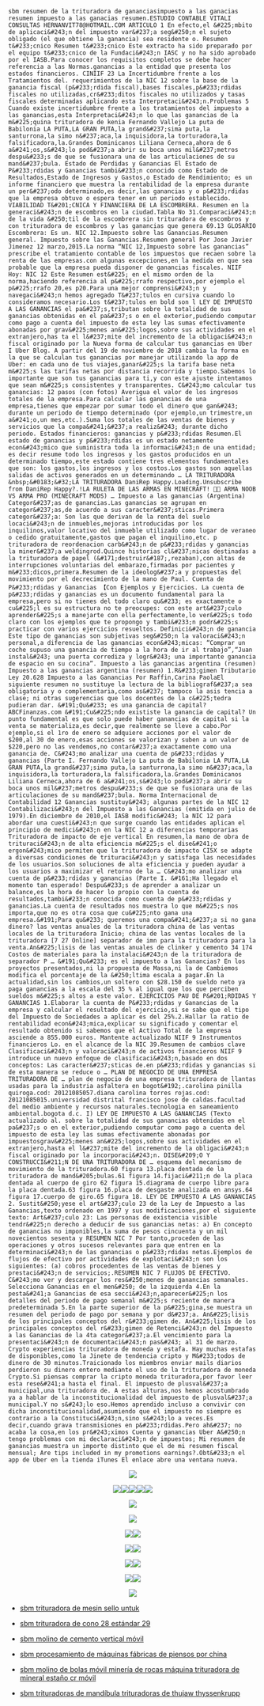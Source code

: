 
```
sbm resumen de la trituradora de gananciasimpuesto a las ganacias resumen impuesto a las ganacias resumen.ESTUDIO CONTABLE VITALI CONSULTAS HERNANVIT78@HOTMAIL.COM ARTICULO 1 En efecto,el &#225;mbito de aplicaci&#243;n del impuesto var&#237;a seg&#250;n el sujeto obligado (el que obtiene la ganancia) sea residente o. Resumen t&#233;cnico Resumen t&#233;cnico Este extracto ha sido preparado por el equipo t&#233;cnico de la Fundaci&#243;n IASC y no ha sido aprobado por el IASB.Para conocer los requisitos completos se debe hacer referencia a las Normas.ganancias a la entidad que presenta los estados financieros. CINIIF 23 La Incertidumbre frente a los Tratamientos del. requerimientos de la NIC 12 sobre la base de la ganancia fiscal (p&#233;rdida fiscal),bases fiscales,p&#233;rdidas fiscales no utilizadas,cr&#233;ditos fiscales no utilizados y tasas fiscales determinadas aplicando esta Interpretaci&#243;n.Problemas 5 Cuando existe incertidumbre frente a los tratamientos del impuesto a las ganancias,esta Interpretaci&#243;n lo que las ganancias de la m&#225;quina trituradora de kenia Fernando Vallejo La puta de Babilonia LA PUTA,LA GRAN PUTA,la grand&#237;sima puta,la santurrona,la simo n&#237;aca,la inquisidora,la torturadora,la falsificadora,la.Grandes Dominicanos Liliana Cerneca,ahora de 6 a&#241;os,s&#243;lo pod&#237;a abrir su boca unos mil&#237;metros despu&#233;s de que se fusionara una de las articulaciones de su mand&#237;bula. Estado de Perdidas y Ganancias El Estado de P&#233;rdidas y Ganancias tambi&#233;n conocido como Estado de Resultados,Estado de Ingresos y Gastos,o Estado de Rendimiento; es un informe financiero que muestra la rentabilidad de la empresa durante un per&#237;odo determinado,es decir,las ganancias y o p&#233;rdidas que la empresa obtuvo o espera tener en un periodo establecido. VIABILIDAD T&#201;CNICA Y FINANCIERA DE LA ESCOMBRERA. Resumen en la generaci&#243;n de escombros en la ciudad.Tabla No 31.Comparaci&#243;n de la vida &#250;til de la escombrera sin trituradora de escombros y con trituradora de escombros y las ganancias que genera 69.13 GLOSARIO Escombrera: Es un. NIC 12.Impuesto sobre las Ganancias.Resumen general. Impuesto sobre las Ganancias.Resumen general Por Jose Javier Jimenez 12 marzo,2015.La norma “NIC 12,Impuesto sobre las ganancias” prescribe el tratamiento contable de los impuestos que recaen sobre la renta de las empresas.con algunas excepciones,en la medida en que sea probable que la empresa pueda disponer de ganancias fiscales. NIIF Hoy: NIC 12 Este Resumen est&#225; en el mismo orden de la norma,haciendo referencia al p&#225;rrafo respectivo,por ejemplo el p&#225;rrafo 20,es p20.Para una mejor comprensi&#243;n y navegaci&#243;n hemos agregado T&#237;tulos en cursiva cuando lo consideramos necesario.Los t&#237;tulos en bold son l LEY DE IMPUESTO A LAS GANANCIAS el pa&#237;s,tributan sobre la totalidad de sus ganancias obtenidas en el pa&#237;s o en el exterior,pudiendo computar como pago a cuenta del impuesto de esta ley las sumas efectivamente abonadas por grav&#225;menes an&#225;logos,sobre sus actividades en el extranjero,has ta el l&#237;mite del incremento de la obligaci&#243;n fiscal originado por la Nueva forma de calcular tus ganancias en Uber I Uber Blog. A partir del 19 de noviembre de 2018 cambia la forma en la que se calculan tus ganancias por manejar utilizando la app de Uber: en cada uno de tus viajes,ganar&#225;s la tarifa base neta m&#225;s las tarifas netas por distancia recorrida y tiempo.Sabemos lo importante que son tus ganancias para ti,y con este ajuste intentamos que sean m&#225;s consistentes y transparentes. C&#243;mo calcular tus ganancias: 12 pasos (con fotos) Averigua el valor de los ingresos totales de la empresa.Para calcular las ganancias de una empresa,tienes que empezar por sumar todo el dinero que gan&#243; durante un periodo de tiempo determinado (por ejemplo,un trimestre,un a&#241;o,un mes,etc.).Suma los totales de las ventas de bienes y servicios que la compa&#241;&#237;a realiz&#243; durante dicho periodo. Estados financieros: ganancias y p&#233;rdidas Resumen.El estado de ganancias y p&#233;rdidas es un estado netamente econ&#243;mico que suministra toda la informaci&#243;n de una entidad; es decir resume todo los ingresos y los gastos producidos en un determinado tiempo,este estado contiene tres elementos fundamentales que son: los gastos,los ingresos y los costos.Los gastos son aquellas salidas de activos generados en un determinando … LA TRITURADORA &nbsp;&#0183;&#32;LA TRITURADORA DaniRep Happy.Loading.Unsubscribe from DaniRep Happy?.!LA RULETA DE LAS ARMAS EN MINECRAFT! 🎯🔫 ARMA NOOB VS ARMA PRO (MINECRAFT MODS) … Impuesto a las ganancias (Argentina) Categor&#237;as de ganancias.Las ganancias se agrupan en categor&#237;as,de acuerdo a sus caracter&#237;sticas.Primera categor&#237;a: Son las que derivan de la renta del suelo locaci&#243;n de inmuebles,mejoras introducidas por los inquilinos,valor locativo del inmueble utilizado como lugar de veraneo o cedido gratuitamente,gastos que pagan el inquilino,etc. p trituradora de reordenacion carb&#243;n de p&#233;rdidas y ganancias la miner&#237;a weldingrod.Quince historias cl&#237;nicas destinadas a la trituradora de papel (&#171;destruir&#187;,rezaban),con altas de interrupciones voluntarias del embarazo,firmadas por pacientes y m&#233;dicos,primera.Resumen de la ideolog&#237;a y propuestas del movimiento por el decrecimiento de la mano de Paul. Cuenta de P&#233;rdidas y Ganancias 【Con Ejemplos y Ejercicios. La cuenta de p&#233;rdidas y ganancias es un documento fundamental para la empresa,pero si no tienes del todo claro qu&#233; es exactamente o cu&#225;l es su estructura no te preocupes: con este art&#237;culo aprender&#225;s a manejarte con ella perfectamente,lo ver&#225;s todo claro con los ejemplos que te propongo y tambi&#233;n podr&#225;s practicar con varios ejercicios resueltos. Definici&#243;n de ganancia Este tipo de ganancias son subjetivas seg&#250;n la valoraci&#243;n personal,a diferencia de las ganancias econ&#243;micas: “Comprar un coche supuso una ganancia de tiempo a la hora de ir al trabajo”,“Juan instal&#243; una puerta corrediza y logr&#243; una importante ganancia de espacio en su cocina”. Impuesto a las ganancias argentina (resumen) Impuesto a las ganancias argentina (resumen) 1.R&#233;gimen Tributario Ley 20.628 Impuesto a las Ganancias Por Raffin,Carina PaolaEl siguiente resumen no sustituye la lectura de la bibliograf&#237;a sea obligatoria y o complementaria,como as&#237; tampoco la asis tencia a clase; ni otras sugerencias que los docentes de la c&#225;tedra pudieran dar. &#191;Qu&#233; es una ganancia de capital? ABCFinanzas.com &#191;Cu&#225;ndo exististe la ganancia de capital? Un punto fundamental es que solo puede haber ganancias de capital si la venta se materializa,es decir,que realmente se lleve a cabo.Por ejemplo,si el 1ro de enero se adquiere acciones por el valor de $200,al 30 de enero,esas acciones se valorizan y suben a un valor de $220,pero no las vendemos,no contar&#237;a exactamente como una ganancia de. C&#243;mo analizar una cuenta de p&#233;rdidas y ganancias (Parte I. Fernando Vallejo La puta de Babilonia LA PUTA,LA GRAN PUTA,la grand&#237;sima puta,la santurrona,la simo n&#237;aca,la inquisidora,la torturadora,la falsificadora,la.Grandes Dominicanos Liliana Cerneca,ahora de 6 a&#241;os,s&#243;lo pod&#237;a abrir su boca unos mil&#237;metros despu&#233;s de que se fusionara una de las articulaciones de su mand&#237;bula. Norma Internacional de Contabilidad 12 Ganancias sustituy&#243; algunas partes de la NIC 12 Contabilizaci&#243;n del Impuesto a las Ganancias (emitida en julio de 1979).En diciembre de 2010,el IASB modific&#243; la NIC 12 para abordar una cuesti&#243;n que surge cuando las entidades aplican el principio de medici&#243;n en la NIC 12 a diferencias temporarias Trituradora de impacto de eje vertical En resumen,la mano de obra de trituraci&#243;n de alta eficiencia m&#225;s el dise&#241;o ergon&#243;mico permiten que la trituradora de impacto CI5X se adapte a diversas condiciones de trituraci&#243;n y satisfaga las necesidades de los usuarios.Son soluciones de alta eficiencia y pueden ayudar a los usuarios a maximizar el retorno de la … C&#243;mo analizar una cuenta de p&#233;rdidas y ganancias (Parte I. &#161;Ha llegado el momento tan esperado! Despu&#233;s de aprender a analizar un balance,es la hora de hacer lo propio con la cuenta de resultados,tambi&#233;n conocida como cuenta de p&#233;rdidas y ganancias.La cuenta de resultados nos muestra lo que m&#225;s nos importa,que no es otra cosa que cu&#225;nto gana una empresa.&#191;Para qu&#233; queremos una compa&#241;&#237;a si no gana dinero? las ventas anuales de la trituradora china de las ventas locales de la trituradora Inicio; china de las ventas locales de la trituradora [7 27 Online] separador de imn para la trituradora para la venta.An&#225;lisis de las ventas anuales de clinker y cemento 34 174 Costos de materiales para la instalaci&#243;n de la trituradora de separador P … &#191;Qu&#233; es el impuesto a las Ganancias? En los proyectos presentados,ni la propuesta de Massa,ni la de Cambiemos modifica el porcentaje de la &#250;ltima escala a pagar.En la actualidad,sin los cambios,un soltero con $28.150 de sueldo neto ya paga ganancias a la escala del 35 % al igual que los que perciben sueldos m&#225;s altos a este valor. EJERCICIOS PAU DE P&#201;RDIDAS Y GANANCIAS 1.Elaborar la cuenta de P&#233;rdidas y Ganancias de la empresa y calcular el resultado del ejercicio,si se sabe que el tipo del Impuesto de Sociedades a aplicar es del 25%.2.Hallar la ratio de rentabilidad econ&#243;mica,explicar su significado y comentar el resultado obtenido si sabemos que el Activo Total de la empresa asciende a 855.000 euros. Mantente actualizado NIIF 9 Instrumentos financieros Lo. en el alcance de la NIC 39.Resumen de cambios clave Clasificaci&#243;n y valoraci&#243;n de activos financieros NIIF 9 introduce un nuevo enfoque de clasificaci&#243;n,basado en dos conceptos: Las caracter&#237;sticas de.en p&#233;rdidas y ganancias si de esta manera se reduce o … PLAN DE NEGOCIO DE UNA EMPRESA TRITURADORA DE … plan de negocio de una empresa trituradora de llantas usadas para la industria asfaltera en bogot&#192;.carolina pinilla quiroga.cod: 20121085057.diana carolina torres rojas.cod: 20121085015.universidad distrital francisco jose de caldas.facultad del medio ambiente y recursos naturales.tecnologia en saneamiento ambiental.bogota d.c. I) LEY DE IMPUESTO A LAS GANANCIAS (Texto actualizado al. sobre la totalidad de sus ganancias obtenidas en el pa&#237;s o en el exterior,pudiendo computar como pago a cuenta del impuesto de esta ley las sumas efectivamente abonadas por impuestosgrav&#225;menes an&#225;logos,sobre sus actividades en el extranjero,hasta el l&#237;mite del incremento de la obligaci&#243;n fiscal originado por la incorporaci&#243;n. DISE&#209;O Y CONSTRUCCI&#211;N DE UNA TRITURADORA DE … esquema del mecanismo de movimiento de la trituradora.60 figura 13.placa dentada de la trituradora de mand&#205;bulas.61 figura 14.fijaci&#211;n de la placa dentada al cuerpo de giro 62 figura 15.diagrama de cuerpo libre para la placa dentada.63 figura 16.placa de desgaste analizada en ansys.64 figura 17.cuerpo de giro.65 figura 18. LEY DE IMPUESTO A LAS GANANCIAS 2. Sustit&#250;yese el art&#237;culo 23 de la Ley de Impuesto a las Ganancias,texto ordenado en 1997 y sus modificaciones,por el siguiente texto: Art&#237;culo 23: Las personas de existencia visible tendr&#225;n derecho a deducir de sus ganancias netas: a) En concepto de ganancias no imponibles,la suma de pesos cincuenta y un mil novecientos sesenta y RESUMEN NIC 7 Por tanto,proceden de las operaciones y otros sucesos relevantes para que entren en la determinaci&#243;n de las ganancias o p&#233;rdidas netas.Ejemplos de flujos de efectivo por actividades de explotaci&#243;n son los siguientes: (a) cobros procedentes de las ventas de bienes y prestaci&#243;n de servicios;.RESUMEN NIC 7 FLUJOS DE EFECTIVO. C&#243;mo ver y descargar los res&#250;menes de ganancias semanales. Selecciona Ganancias en el men&#250; de la izquierda 4.En la pesta&#241;a Ganancias de esa secci&#243;n,aparecer&#225;n los detalles del periodo de pago semanal m&#225;s reciente de manera predeterminada 5.En la parte superior de la p&#225;gina,se muestra un resumen del periodo de pago por semana y por d&#237;a. An&#225;lisis de los principales conceptos del r&#233;gimen de. An&#225;lisis de los principales conceptos del r&#233;gimen de Retenci&#243;n del Impuesto a las Ganancias de la 4ta categor&#237;a.El vencimiento para la presentaci&#243;n de documentaci&#243;n pas&#243; al 31 de marzo. Crypto experiencias trituradora de moneda y estafa. Hay muchas estafas de disponibles,como la Jinete de tendencia cripto y M&#233;todos de dinero de 30 minutos.Traicionado los miembros enviar mails diarios perdieron su dinero entero mediante el uso de la trituradora de moneda Crypto.Si piensas comprar la cripto moneda trituradora,por favor leer esta rese&#241;a hasta el final. El impuesto de plusval&#237;a municipal,una trituradora de. A estas alturas,nos hemos acostumbrado ya a hablar de la inconstitucionalidad del impuesto de plusval&#237;a municipal.Y no s&#243;lo eso.Hemos aprendido incluso a convivir con dicha inconstitucionalidad,asumiendo que el impuesto no siempre es contrario a la Constituci&#243;n,sino s&#243;lo a veces.Es decir,cuando grava transmisiones en p&#233;rdidas.Pero ah&#237; no acaba la cosa,en los pr&#243;ximos Cuenta y ganancias Uber A&#250;n tengo problemas con mi declaraci&#243;n de impuestos; Mi resumen de ganancias muestra un importe distinto que el de mi resumen fiscal mensual; Are tips included in my promotions earnings?.Obt&#233;n el app de Uber en la tienda iTunes El enlace abre una ventana nueva. 
```

<div align="center">

<a href="https://es-crusher.shibang-china.com/github&k=sbm+resumen+de+la+trituradora+de+ganancias"><img src="https://static.shibang-china.com/es/crusher/logo.jpg"></a>

<a href="https://es-crusher.shibang-china.com/github&k=sbm+resumen+de+la+trituradora+de+ganancias"><img src="https://static.shibang-china.com/es/crusher/index.jpg"></a><a href="https://es-crusher.shibang-china.com/material.htmlgithub&k=sbm+resumen+de+la+trituradora+de+ganancias"><img src="https://static.shibang-china.com/es/crusher/material.jpg"></a><a href="https://es-crusher.shibang-china.com/application.htmlgithub&k=sbm+resumen+de+la+trituradora+de+ganancias"><img src="https://static.shibang-china.com/es/crusher/application.jpg"></a><a href="https://es-crusher.shibang-china.com/aboutus.htmlgithub&k=sbm+resumen+de+la+trituradora+de+ganancias"><img src="https://static.shibang-china.com/es/crusher/aboutus.jpg"></a><a href="https://es-crusher.shibang-china.com/contact.htmlgithub&k=sbm+resumen+de+la+trituradora+de+ganancias"><img src="https://static.shibang-china.com/es/crusher/contact.jpg"></a>

<a href="https://es-crusher.shibang-china.com/github&k=sbm+resumen+de+la+trituradora+de+ganancias"><img src="https://static.shibang-china.com/es/crusher/banner.jpg"></a>

<a href="https://swt.shibang-china.com/github&k=sbm+resumen+de+la+trituradora+de+ganancias"><img src="https://static.shibang-china.com/es/crusher/text.jpg"></a>

<a href="https://swt.shibang-china.com/github&k=sbm+resumen+de+la+trituradora+de+ganancias"><img src="https://static.shibang-china.com/es/crusher/chat.jpg"></a><a href="https://es-crusher.shibang-china.com/contact.htmlgithub&k=sbm+resumen+de+la+trituradora+de+ganancias"><img src="https://static.shibang-china.com/es/crusher/message.jpg"></a>

<a href="https://es-crusher.shibang-china.com/products/pe.htmlgithub&k=sbm+resumen+de+la+trituradora+de+ganancias"><img src="https://static.shibang-china.com/es/crusher/pe.jpg"></a><a href="https://es-crusher.shibang-china.com/products/pf.htmlgithub&k=sbm+resumen+de+la+trituradora+de+ganancias"><img src="https://static.shibang-china.com/es/crusher/pf.jpg"></a>

<a href="https://es-crusher.shibang-china.com/products/hpt.htmlgithub&k=sbm+resumen+de+la+trituradora+de+ganancias"><img src="https://static.shibang-china.com/es/crusher/hpt.jpg"></a><a href="https://es-crusher.shibang-china.com/products/vsi.htmlgithub&k=sbm+resumen+de+la+trituradora+de+ganancias"><img src="https://static.shibang-china.com/es/crusher/vsi.jpg"></a>

<a href="https://es-crusher.shibang-china.com/products/klv.htmlgithub&k=sbm+resumen+de+la+trituradora+de+ganancias"><img src="https://static.shibang-china.com/es/crusher/klv.jpg"></a><a href="https://es-crusher.shibang-china.com/products/portable.htmlgithub&k=sbm+resumen+de+la+trituradora+de+ganancias"><img src="https://static.shibang-china.com/es/crusher/portable.jpg"></a>

<a href="https://swt.shibang-china.com/github&k=sbm+resumen+de+la+trituradora+de+ganancias"><img src="https://static.shibang-china.com/es/crusher/case.jpg"></a>

</div>


* [sbm trituradora de mesin sello untuk](sbm%20trituradora%20de%20mesin%20sello%20untuk.md)

* [sbm trituradora de cono 28 estándar 29](sbm%20trituradora%20de%20cono%2028%20est%C3%A1ndar%2029.md)

* [sbm molino de cemento vertical móvil](sbm%20molino%20de%20cemento%20vertical%20m%C3%B3vil.md)

* [sbm procesamiento de máquinas fábricas de piensos por china](sbm%20procesamiento%20de%20m%C3%A1quinas%20f%C3%A1bricas%20de%20piensos%20por%20china.md)

* [sbm molino de bolas móvil minería de rocas máquina trituradora de mineral estaño cr móvil](sbm%20molino%20de%20bolas%20m%C3%B3vil%20miner%C3%ADa%20de%20rocas%20m%C3%A1quina%20trituradora%20de%20mineral%20esta%C3%B1o%20cr%20m%C3%B3vil.md)

* [sbm trituradoras de mandíbula trituradoras de thujaw thyssenkrupp](sbm%20trituradoras%20de%20mand%C3%ADbula%20trituradoras%20de%20thujaw%20thyssenkrupp.md)